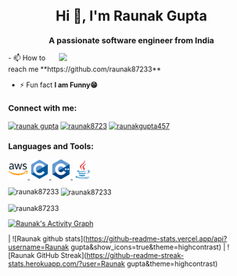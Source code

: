 <h1 align="center">Hi 👋, I'm Raunak Gupta</h1>
<h3 align="center">A passionate software engineer from India</h3>
<img align="right" width="400" src="https://media0.giphy.com/media/u5BzptR1OTZ04/giphy.gif?cid=ecf05e47s7zsnk22eqlkeoyxxxze9xppo7tuc2h3v40l43mw&rid=giphy.gif&ct=g">
- 📫 How to reach me **https://github.com/raunak87233**

- ⚡ Fun fact **I am Funny😁**

<h3 align="left">Connect with me:</h3>
<p align="left">
<a href="https://linkedin.com/in/raunak gupta" target="blank"><img align="center" src="https://raw.githubusercontent.com/rahuldkjain/github-profile-readme-generator/master/src/images/icons/Social/linked-in-alt.svg" alt="raunak gupta" height="30" width="40" /></a>
<a href="https://instagram.com/raunak8723" target="blank"><img align="center" src="https://raw.githubusercontent.com/rahuldkjain/github-profile-readme-generator/master/src/images/icons/Social/instagram.svg" alt="raunak8723" height="30" width="40" /></a>
<a href="https://www.hackerrank.com/raunakgupta457" target="blank"><img align="center" src="https://raw.githubusercontent.com/rahuldkjain/github-profile-readme-generator/master/src/images/icons/Social/hackerrank.svg" alt="raunakgupta457" height="30" width="40" /></a>
</p>

<h3 align="left">Languages and Tools:</h3>
<p align="left"> <a href="https://aws.amazon.com" target="_blank" rel="noreferrer"> <img src="https://raw.githubusercontent.com/devicons/devicon/master/icons/amazonwebservices/amazonwebservices-original-wordmark.svg" alt="aws" width="40" height="40"/> </a> <a href="https://www.cprogramming.com/" target="_blank" rel="noreferrer"> <img src="https://raw.githubusercontent.com/devicons/devicon/master/icons/c/c-original.svg" alt="c" width="40" height="40"/> </a> <a href="https://www.w3schools.com/cpp/" target="_blank" rel="noreferrer"> <img src="https://raw.githubusercontent.com/devicons/devicon/master/icons/cplusplus/cplusplus-original.svg" alt="cplusplus" width="40" height="40"/> </a> <a href="https://www.java.com" target="_blank" rel="noreferrer"> <img src="https://raw.githubusercontent.com/devicons/devicon/master/icons/java/java-original.svg" alt="java" width="40" height="40"/> </a> </p>

<p><img align="left" src="https://github-readme-stats.vercel.app/api/top-langs?username=raunak87233&show_icons=true&locale=en&layout=compact" alt="raunak87233" /></p>

<p>&nbsp;<img align="center" src="https://github-readme-stats.vercel.app/api?username=raunak87233&show_icons=true&locale=en" alt="raunak87233" /></p>

<p><img align="center" src="https://github-readme-streak-stats.herokuapp.com/?user=raunak87233&" alt="raunak87233" /></p>

<a href="https://github.com/Raunak gupta/github-readme-activity-graph"><img alt="Raunak's Activity Graph" src="https://activity-graph.herokuapp.com/graph?username=Raunak gupta&bg_color=0D1117&color=5BCDEC&line=5BCDEC&point=FFFFFF&hide_border=true" /></a>



| ![Raunak github stats](https://github-readme-stats.vercel.app/api?username=Raunak gupta&show_icons=true&theme=highcontrast) | ![Raunak GitHub Streak](https://github-readme-streak-stats.herokuapp.com/?user=Raunak gupta&theme=highcontrast) 



